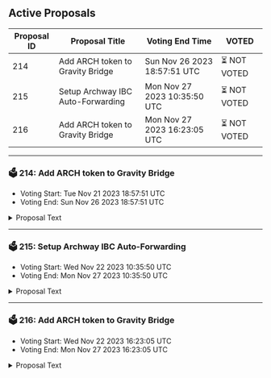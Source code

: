 ## Active Proposals

| Proposal ID | Proposal Title | Voting End Time | VOTED |
|-------------|----------------|-----------------|-------|
| 214 | Add ARCH token to Gravity Bridge | Sun Nov 26 2023 18:57:51 UTC | ⏳ NOT VOTED |
| 215 | Setup Archway IBC Auto-Forwarding | Mon Nov 27 2023 10:35:50 UTC | ⏳ NOT VOTED |
| 216 | Add ARCH token to Gravity Bridge | Mon Nov 27 2023 16:23:05 UTC | ⏳ NOT VOTED |

---

### 🗳 214: Add ARCH token to Gravity Bridge
- Voting Start: Tue Nov 21 2023 18:57:51 UTC
- Voting End: Sun Nov 26 2023 18:57:51 UTC

<details>
<summary>Proposal Text</summary>
 
This proposal connects the ARCH token from Archway to the Gravity Bridge. If accepted, it would establish metadata for the IBC denom ibc/E05A4DAEA5681A09067DC213F32464639D18007215C87964EC45FF876B5EE82B. This metadata would then be usable to deploy an ERC20 representation on Ethereum for the ARCH token. Voters should verify that the ibc hash is on channel-145, that this channel matches the forwarding proposal submitted at the same time, and that the denom trace is for the correct token. This can be done using `gravity query ibc-transfer denom-trace ibc/E05A4DAEA5681A09067DC213F32464639D18007215C87964EC45FF876B5EE82B`
</details>

---

### 🗳 215: Setup Archway IBC Auto-Forwarding
- Voting Start: Wed Nov 22 2023 10:35:50 UTC
- Voting End: Mon Nov 27 2023 10:35:50 UTC

<details>
<summary>Proposal Text</summary>
 
This proposal, if accepted, would establish the bech32 address prefix 'archway' as the IBC Auto-Forwarding prefix for `SendToCosmos` transactions. Any `SendToCosmos` transactions whose `CosmosReceiver` field begins with 'archway1' will be automatically forwarded to Archway Network over the IBC channel channel-145. Failed IBC transactions will result in tokens transferred to the equivalent address in the Gravity Bridge chain, requiring user intervention with the same Cosmos private key. When evaluating this proposal, the community should be confident that channel-145 is the official channel leading to the Archway Network, and that is the correct prefix for the Archway account addresses.
</details>

---

### 🗳 216: Add ARCH token to Gravity Bridge
- Voting Start: Wed Nov 22 2023 16:23:05 UTC
- Voting End: Mon Nov 27 2023 16:23:05 UTC

<details>
<summary>Proposal Text</summary>
 
This proposal connects the ARCH token from Archway to the Gravity Bridge. If accepted, it would establish metadata for the IBC denom ibc/E05A4DAEA5681A09067DC213F32464639D18007215C87964EC45FF876B5EE82B. This metadata would then be usable to deploy an ERC20 representation on Ethereum for the ARCH token. Voters should verify that the ibc hash is on channel-145, that this channel matches the forwarding proposal submitted at the same time, and that the denom trace is for the correct token. This can be done using `gravity query ibc-transfer denom-trace ibc/E05A4DAEA5681A09067DC213F32464639D18007215C87964EC45FF876B5EE82B`
</details>

